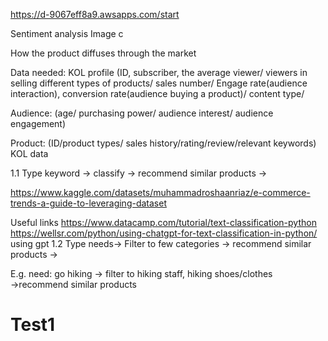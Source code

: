 https://d-9067eff8a9.awsapps.com/start

Sentiment analysis
Image c

How the product diffuses through the market 

Data needed:
KOL profile
(ID, subscriber, the average viewer/ viewers in selling different types of products/ sales number/ Engage rate(audience interaction), conversion rate(audience buying a product)/ content type/

Audience:
(age/ purchasing power/ audience interest/ audience engagement)

Product:
(ID/product types/ sales history/rating/review/relevant keywords)
KOL data


1.1
Type keyword → classify → recommend similar products → 

https://www.kaggle.com/datasets/muhammadroshaanriaz/e-commerce-trends-a-guide-to-leveraging-dataset

Useful links 
https://www.datacamp.com/tutorial/text-classification-python
https://wellsr.com/python/using-chatgpt-for-text-classification-in-python/ using gpt
1.2
Type needs→ Filter to few categories → recommend similar products → 

E.g.  need: go hiking → filter to hiking staff, hiking shoes/clothes →recommend similar products



# Test1


